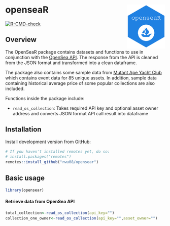 
<!-- README.md is generated from README.Rmd. Please edit that file -->

# openseaR <img src="hex.png" align="right" height="139" />

<!-- badges: start -->

[![R-CMD-check](https://github.com/rwu08/opensear/workflows/R-CMD-check/badge.svg)](https://github.com/rwu08/opensear/actions)
<!-- badges: end -->

## Overview

The OpenSeaR package contains datasets and functions to use in
conjunction with the [OpenSea
API](https://docs.opensea.io/reference/api-overview). The response from
the API is cleaned from the JSON format and transformed into a clean
dataframe.

The package also contains some sample data from [Mutant Ape Yacht
Club](https://opensea.io/collection/mutant-ape-yacht-club) which
contains event data for 85 unique assets. In addition, sample data
containing historical average price of some popular collections are also
included.

Functions inside the package include:

-   `read_os_collection`: Takes required API key and optional asset
    owner address and converts JSON format API call result into
    dataframe

## Installation

Install development version from GitHub:

``` r
# If you haven't installed remotes yet, do so:
# install.packages("remotes")
remotes::install_github("rwu08/opensear")
```

## Basic usage

``` r
library(opensear)
```

#### Retrieve data from OpenSea API

``` r
total_collection<-read_os_collection(api_key="")
collection_one_owner<-read_os_collection(api_key="",asset_owner="")
```
